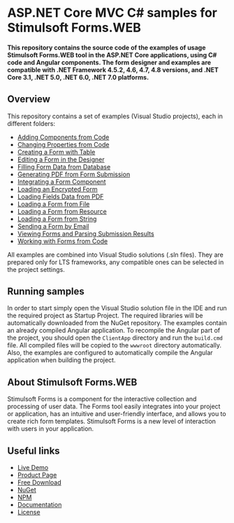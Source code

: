 # ASP.NET Core MVC C# samples for Stimulsoft Forms.WEB

#### This repository contains the source code of the examples of usage Stimulsoft Forms.WEB tool in the ASP.NET Core applications, using C# code and Angular components. The form designer and examples are compatible with .NET Framework 4.5.2, 4.6, 4.7, 4.8 versions, and .NET Core 3.1, .NET 5.0, .NET 6.0, .NET 7.0 platforms.

## Overview
This repository contains a set of examples (Visual Studio projects), each in different folders:
* [Adding Components from Code](https://github.com/stimulsoft/Samples-Forms.WEB-for-ASP.NET-Core/tree/main/Adding%20Components%20from%20Code)
* [Changing Properties from Code](https://github.com/stimulsoft/Samples-Forms.WEB-for-ASP.NET-Core/tree/main/Changing%20Properties%20from%20Code)
* [Creating a Form with Table](https://github.com/stimulsoft/Samples-Forms.WEB-for-ASP.NET-Core/tree/main/Creating%20a%20Form%20with%20Table)
* [Editing a Form in the Designer](https://github.com/stimulsoft/Samples-Forms.WEB-for-ASP.NET-Core/tree/main/Editing%20a%20Form%20in%20the%20Designer)
* [Filling Form Data from Database](https://github.com/stimulsoft/Samples-Forms.WEB-for-ASP.NET-Core/tree/main/Filling%20Form%20Data%20from%20Database)
* [Generating PDF from Form Submission](https://github.com/stimulsoft/Samples-Forms.WEB-for-ASP.NET-Core/tree/main/Generating%20PDF%20from%20Form%20Submission)
* [Integrating a Form Component](https://github.com/stimulsoft/Samples-Forms.WEB-for-ASP.NET-Core/tree/main/Integrating%20a%20Form%20Component)
* [Loading an Encrypted Form](https://github.com/stimulsoft/Samples-Forms.WEB-for-ASP.NET-Core/tree/main/Loading%20an%20Encrypted%20Form)
* [Loading Fields Data from PDF](https://github.com/stimulsoft/Samples-Forms.WEB-for-ASP.NET-Core/tree/main/Loading%20Fields%20Data%20from%20PDF)
* [Loading a Form from File](https://github.com/stimulsoft/Samples-Forms.WEB-for-ASP.NET-Core/tree/main/Loading%20a%20Form%20from%20File)
* [Loading a Form from Resource](https://github.com/stimulsoft/Samples-Forms.WEB-for-ASP.NET-Core/tree/main/Loading%20a%20Form%20from%20Resource)
* [Loading a Form from String](https://github.com/stimulsoft/Samples-Forms.WEB-for-ASP.NET-Core/tree/main/Loading%20a%20Form%20from%20String)
* [Sending a Form by Email](https://github.com/stimulsoft/Samples-Forms.WEB-for-ASP.NET-Core/tree/main/Sending%20a%20Form%20by%20Email)
* [Viewing Forms and Parsing Submission Results](https://github.com/stimulsoft/Samples-Forms.WEB-for-ASP.NET-Core/tree/main/Viewing%20Forms%20and%20Parsing%20Submission%20Results)
* [Working with Forms from Code](https://github.com/stimulsoft/Samples-Forms.WEB-for-ASP.NET-Core/tree/main/Working%20with%20Forms%20from%20Code)

All examples are combined into Visual Studio solutions (.sln files). They are prepared only for LTS frameworks, any compatible ones can be selected in the project settings.

## Running samples
In order to start simply open the Visual Studio solution file in the IDE and run the required project as Startup Project. The required libraries will be automatically downloaded from the NuGet repository. The examples contain an already compiled Angular application. To recompile the Angular part of the project, you should open the `ClientApp` directory and run the `build.cmd` file. All compiled files will be copied to the `wwwroot` directory automatically. Also, the examples are configured to automatically compile the Angular application when building the project.

## About Stimulsoft Forms.WEB
Stimulsoft Forms is a component for the interactive collection and processing of user data. The Forms tool easily integrates into your project or application, has an intuitive and user-friendly interface, and allows you to create rich form templates. Stimulsoft Forms is a new level of interaction with users in your application.

## Useful links
* [Live Demo](https://demo.stimulsoft.com/?viewmode=forms)
* [Product Page](https://www.stimulsoft.com/en/products/forms)
* [Free Download](https://www.stimulsoft.com/en/downloads)
* [NuGet](https://www.nuget.org/packages/Stimulsoft.Forms.Web)
* [NPM](https://www.npmjs.com/package/stimulsoft-forms)
* [Documentation](https://www.stimulsoft.com/en/documentation/online/programming-manual/forms_web.htm)
* [License](LICENSE.md)
